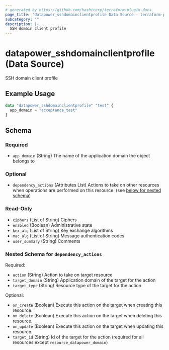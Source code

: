 ```yaml
---
# generated by https://github.com/hashicorp/terraform-plugin-docs
page_title: "datapower_sshdomainclientprofile Data Source - terraform-provider-datapower"
subcategory: ""
description: |-
  SSH domain client profile
---
```


# datapower_sshdomainclientprofile (Data Source)

SSH domain client profile

## Example Usage

```terraform
data "datapower_sshdomainclientprofile" "test" {
  app_domain = "acceptance_test"
}
```

<!-- schema generated by tfplugindocs -->
## Schema

### Required

- `app_domain` (String) The name of the application domain the object belongs to

### Optional

- `dependency_actions` (Attributes List) Actions to take on other resources when operations are performed on this resource. (see [below for nested schema](#nestedatt--dependency_actions))

### Read-Only

- `ciphers` (List of String) Ciphers
- `enabled` (Boolean) Administrative state
- `kex_alg` (List of String) Key exchange algorithms
- `mac_alg` (List of String) Message authentication codes
- `user_summary` (String) Comments

<a id="nestedatt--dependency_actions"></a>
### Nested Schema for `dependency_actions`

Required:

- `action` (String) Action to take on target resource
- `target_domain` (String) Application domain of the target for the action
- `target_type` (String) Resource type of the target for the action

Optional:

- `on_create` (Boolean) Execute this action on the target when creating this resource.
- `on_delete` (Boolean) Execute this action on the target when deleting this resource.
- `on_update` (Boolean) Execute this action on the target when updating this resource.
- `target_id` (String) Id of the target for the action (required for all resources except `resource_datapower_domain`)

